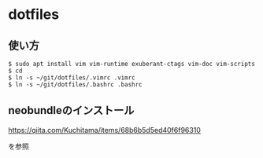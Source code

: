 # dotfiles

## 使い方
```
$ sudo apt install vim vim-runtime exuberant-ctags vim-doc vim-scripts
$ cd
$ ln -s ~/git/dotfiles/.vimrc .vimrc 
$ ln -s ~/git/dotfiles/.bashrc .bashrc 
```
## neobundleのインストール

https://qiita.com/Kuchitama/items/68b6b5d5ed40f6f96310

を参照
